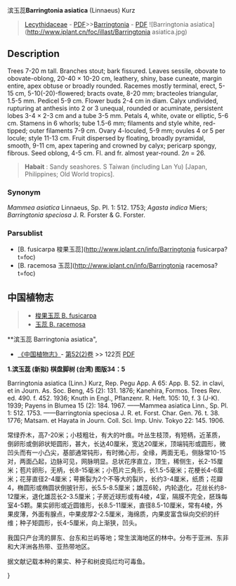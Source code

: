 滨玉蕊**Barringtonia asiatica** (Linnaeus) Kurz

> [Lecythidaceae](http://www.iplant.cn/info/Lecythidaceae?t=foc) - [PDF](http://www.iplant.cn/foc/pdf/Lecythidaceae.pdf)>>[Barringtonia](http://www.iplant.cn/info/Barringtonia?t=foc) - [PDF](http://www.iplant.cn/foc/pdf/Barringtonia.pdf)
![Barringtonia asiatica](http://www.iplant.cn/foc/illast/Barringtonia asiatica.jpg)

## Description

Trees 7-20 m tall. Branches stout; bark fissured. Leaves sessile, obovate to obovate-oblong, 20-40 × 10-20 cm, leathery, shiny, base cuneate, margin entire, apex obtuse or broadly rounded. Racemes mostly terminal, erect, 5-15 cm, 5-10(-20)-flowered; bracts ovate, 8-20 mm; bracteoles triangular, 1.5-5 mm. Pedicel 5-9 cm. Flower buds 2-4 cm in diam. Calyx undivided, rupturing at anthesis into 2 or 3 unequal, rounded or acuminate, persistent lobes 3-4 × 2-3 cm and a tube 3-5 mm. Petals 4, white, ovate or elliptic, 5-6 cm. Stamens in 6 whorls; tube 1.5-6 mm; filaments and style white, red-tipped; outer filaments 7-9 cm. Ovary 4-loculed, 5-9 mm; ovules 4 or 5 per locule; style 11-13 cm. Fruit dispersed by floating, broadly pyramidal, smooth, 9-11 cm, apex tapering and crowned by calyx; pericarp spongy, fibrous. Seed oblong, 4-5 cm. Fl. and fr. almost year-round. 2*n* = 26.


> **Habait** : 
> Sandy seashores. S Taiwan (including Lan Yu) [Japan, Philippines; Old World tropics].

### Synonym
*Mammea asiatica* Linnaeus, Sp. Pl. 1: 512. 1753; *Agasta indica* Miers; *Barringtonia speciosa* J. R. Forster & G. Forster.

### Parsublist

* [B.  fusicarpa  梭果玉蕊](http://www.iplant.cn/info/Barringtonia fusicarpa?t=foc)
* [B.  racemosa  玉蕊](http://www.iplant.cn/info/Barringtonia racemosa?t=foc)

## 中国植物志

> * [梭果玉蕊  B.  fusicarpa](Barringtonia-fusicarpa-梭果玉蕊.md)
> * [玉蕊  B.  racemosa](Barringtonia-racemosa-玉蕊.md)


**滨玉蕊 Barringtonia asiatica",

* [《中国植物志》](http://www.iplant.cn/frps)- [第52(2)卷](http://www.iplant.cn/frps/vol/52(2)) >> 122页 [PDF](http://www.iplant.cn/frps/pdf/52(2)/122.PDF)


**1.滨玉蕊 (新拟) 棋盘脚树 (台湾) 图版34：5**

Barringtonia asiatica (Linn.) Kurz, Rep. Pegu App. A 65: App. B. 52. in clavi, et in Journ. As. Soc. Beng, 45 (2): 131. 1876; Kanehira, Formos. Trees Rev. ed. 490. f. 452. 1936; Knuth in Engl., Pflanzenr. R. Heft. 105: 10, f. 3 (J-K). 1939; Payens in Blumea 15 (2): 184. 1967. ——Mammea asiatica Linn., Sp. Pl. 1: 512. 1753. ——Barringtonia speciosa J. R. et. Forst. Char. Gen. 76. t. 38. 1776; Matsam. et Hayata in Journ. Coll. Sci. Imp. Univ. Tokyo 22: 145. 1906.

常绿乔木，高7-20米；小枝粗壮，有大的叶痕。叶丛生枝顶，有短柄，近革质，倒卵形或倒卵状矩圆形，甚大，长达40厘米，宽达20厘米，顶端钝形或圆形，微凹头而有一小凸尖，基部通常钝形，有时微心形，全缘，两面无毛，侧脉常10-15对，两面凸起，边脉可见，网脉明显。总状花序直立，顶生，稀侧生，长2-15厘米；苞片卵形，无柄，长8-15毫米；小苞片三角形，长1.5-5毫米；花梗长4-6厘米；花芽直径2-4厘米；萼撕裂为2个不等大的裂片，长约3-4厘米，纸质；花瓣4，椭圆形或椭圆状倒披针形，长5.5-8.5厘米；雄蕊6轮，内轮退化，花丝长约8-12厘米，退化雄蕊长2-3.5厘米；子房近球形或有4棱，4室，隔膜不完全，胚珠每室4-5颗。果实卵形或近圆锥形，长8.5-11厘米，直径8.5-10厘米，常有4棱，外果皮薄，外面有腺点，中果皮厚2-2.5厘米，海绵质，内果皮富含纵向交织的纤维；种子矩圆形，长4-5厘米，向上渐狭，凹头。

我国只产台湾的屏东、台东和兰屿等地；常生滨海地区的林中。分布于亚洲、东非和大洋洲各热带、亚热带地区。

据文献记载本种的果实、种子和树皮捣烂均可毒鱼。

}